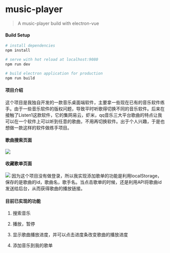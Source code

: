 # music-player

> A music-player build with electron-vue

#### Build Setup

``` bash
# install dependencies
npm install

# serve with hot reload at localhost:9080
npm run dev

# build electron application for production
npm run build

```
#### 项目介绍
这个项目是我独自开发的一款音乐桌面端软件，主要拿一些现在已有的音乐软件练手。由于一些音乐软件的版权问题，导致平时听歌得切换不同的音乐软件。后来在接触了Listen1这款软件，它的集网易云，虾米，qq音乐三大平台歌曲的特点让我可以在一个软件上可以听到任意的歌曲，不用再切换软件。出于个人兴趣，于是也想做一款这样的软件做练手项目。

#### 歌曲搜索页面
![](http://upload-images.jianshu.io/upload_images/3185709-8028c44ac5f06462.png?imageMogr2/auto-orient/strip%7CimageView2/2/w/1240)
#### 收藏歌单页面
![](https://upload-images.jianshu.io/upload_images/3185709-2cdda68040d2057c.png?imageMogr2/auto-orient/strip%7CimageView2/2/w/1240)
因为这个项目没有做登录，所以我实现添加歌单的功能是利用localStorage，保存的是歌曲的id，歌曲名，歌手名。当点击歌单的时候，还是利用API将歌曲id发送给后台，从而获得歌曲的播放链接。
#### 目前已实现的功能
1. 搜索音乐

2. 播放，暂停

3. 显示歌曲播放进度，并可以点击进度条改变歌曲的播放进度

4. 添加音乐到我的歌单


